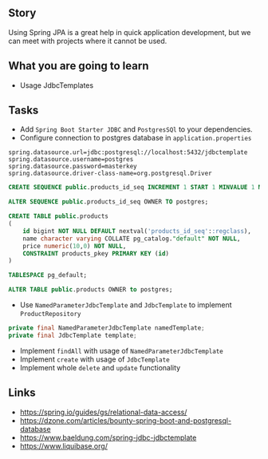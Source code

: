 ## Story

Using Spring JPA is a great help in quick application development, but we can meet with projects where it cannot be used.

## What you are going to learn
- Usage JdbcTemplates

## Tasks
- Add `Spring Boot Starter JDBC` and `PostgresSQl` to your dependencies.
- Configure connection to postgres database in `application.properties`
```properties
spring.datasource.url=jdbc:postgresql://localhost:5432/jdbctemplate
spring.datasource.username=postgres
spring.datasource.password=masterkey
spring.datasource.driver-class-name=org.postgresql.Driver
```
```sql
CREATE SEQUENCE public.products_id_seq INCREMENT 1 START 1 MINVALUE 1 MAXVALUE 9223372036854775807 CACHE 1;

ALTER SEQUENCE public.products_id_seq OWNER TO postgres;

CREATE TABLE public.products
(
    id bigint NOT NULL DEFAULT nextval('products_id_seq'::regclass),
    name character varying COLLATE pg_catalog."default" NOT NULL,
    price numeric(10,0) NOT NULL,
    CONSTRAINT products_pkey PRIMARY KEY (id)
)

TABLESPACE pg_default;

ALTER TABLE public.products OWNER to postgres;
```

- Use `NamedParameterJdbcTemplate` and `JdbcTemplate` to implement `ProductRepository`
```java
private final NamedParameterJdbcTemplate namedTemplate;
private final JdbcTemplate template;
```
- Implement `findAll` with usage of `NamedParameterJdbcTemplate`
- Implement `create` with usage of `JdbcTemplate`
- Implement whole `delete` and `update` functionality


## Links
- https://spring.io/guides/gs/relational-data-access/
- https://dzone.com/articles/bounty-spring-boot-and-postgresql-database
- https://www.baeldung.com/spring-jdbc-jdbctemplate
- https://www.liquibase.org/